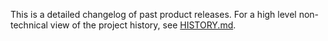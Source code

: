 This is a detailed changelog of past product releases. For a high level non-technical view of the project history, see [HISTORY.md](HISTORY.md).

